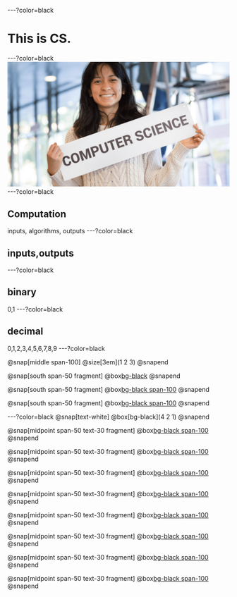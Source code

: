 ---?color=black
# This is CS.
---?color=black
![](assets/CS_bg.png)
---?color=black
## Computation
inputs, algorithms, outputs
---?color=black
## inputs,outputs
---?color=black
## binary
0,1
---?color=black
## decimal
0,1,2,3,4,5,6,7,8,9
---?color=black

@snap[middle span-100]
@size[3em](1   2   3)
@snapend

@snap[south span-50 fragment]
@box[bg-black](100x1+10x2+1x3)
@snapend

@snap[south span-50 fragment]
@box[bg-black span-100](100+20+3)
@snapend

@snap[south span-50 fragment]
@box[bg-black span-100](123)
@snapend

---?color=black
@snap[text-white]
@box[bg-black](4  2  1)
@snapend

@snap[midpoint span-50 text-30 fragment]
@box[bg-black span-100](000)
@snapend

@snap[midpoint span-50 text-30 fragment]
@box[bg-black span-100](001)
@snapend

@snap[midpoint span-50 text-30 fragment]
@box[bg-black span-100](010)
@snapend

@snap[midpoint span-50 text-30 fragment]
@box[bg-black span-100](011)
@snapend

@snap[midpoint span-50 text-30 fragment]
@box[bg-black span-100](100)
@snapend

@snap[midpoint span-50 text-30 fragment]
@box[bg-black span-100](101)
@snapend

@snap[midpoint span-50 text-30 fragment]
@box[bg-black span-100](110)
@snapend

@snap[midpoint span-50 text-30 fragment]
@box[bg-black span-100](111)
@snapend
